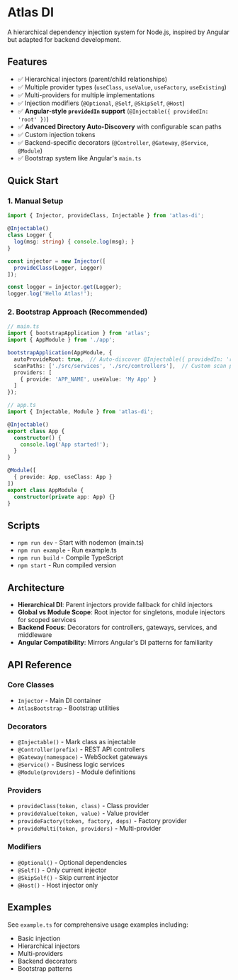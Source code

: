 # Atlas DI

A hierarchical dependency injection system for Node.js, inspired by Angular but adapted for backend development.

## Features

- ✅ Hierarchical injectors (parent/child relationships)
- ✅ Multiple provider types (`useClass`, `useValue`, `useFactory`, `useExisting`)
- ✅ Multi-providers for multiple implementations
- ✅ Injection modifiers (`@Optional`, `@Self`, `@SkipSelf`, `@Host`)
- ✅ **Angular-style `providedIn` support** (`@Injectable({ providedIn: 'root' })`)
- ✅ **Advanced Directory Auto-Discovery** with configurable scan paths
- ✅ Custom injection tokens
- ✅ Backend-specific decorators (`@Controller`, `@Gateway`, `@Service`, `@Module`)
- ✅ Bootstrap system like Angular's `main.ts`

## Quick Start

### 1. Manual Setup
```typescript
import { Injector, provideClass, Injectable } from 'atlas-di';

@Injectable()
class Logger {
  log(msg: string) { console.log(msg); }
}

const injector = new Injector([
  provideClass(Logger, Logger)
]);

const logger = injector.get(Logger);
logger.log('Hello Atlas!');
```

### 2. Bootstrap Approach (Recommended)
```typescript
// main.ts
import { bootstrapApplication } from 'atlas';
import { AppModule } from './app';

bootstrapApplication(AppModule, {
  autoProvideRoot: true,  // Auto-discover @Injectable({ providedIn: 'root' }) services
  scanPaths: ['./src/services', './src/controllers'],  // Custom scan paths
  providers: [
    { provide: 'APP_NAME', useValue: 'My App' }
  ]
});

// app.ts
import { Injectable, Module } from 'atlas-di';

@Injectable()
export class App {
  constructor() {
    console.log('App started!');
  }
}

@Module([
  { provide: App, useClass: App }
])
export class AppModule {
  constructor(private app: App) {}
}
```

## Scripts

- `npm run dev` - Start with nodemon (main.ts)
- `npm run example` - Run example.ts
- `npm run build` - Compile TypeScript
- `npm start` - Run compiled version

## Architecture

- **Hierarchical DI**: Parent injectors provide fallback for child injectors
- **Global vs Module Scope**: Root injector for singletons, module injectors for scoped services
- **Backend Focus**: Decorators for controllers, gateways, services, and middleware
- **Angular Compatibility**: Mirrors Angular's DI patterns for familiarity

## API Reference

### Core Classes
- `Injector` - Main DI container
- `AtlasBootstrap` - Bootstrap utilities

### Decorators
- `@Injectable()` - Mark class as injectable
- `@Controller(prefix)` - REST API controllers
- `@Gateway(namespace)` - WebSocket gateways
- `@Service()` - Business logic services
- `@Module(providers)` - Module definitions

### Providers
- `provideClass(token, class)` - Class provider
- `provideValue(token, value)` - Value provider
- `provideFactory(token, factory, deps)` - Factory provider
- `provideMulti(token, providers)` - Multi-provider

### Modifiers
- `@Optional()` - Optional dependencies
- `@Self()` - Only current injector
- `@SkipSelf()` - Skip current injector
- `@Host()` - Host injector only

## Examples

See `example.ts` for comprehensive usage examples including:
- Basic injection
- Hierarchical injectors
- Multi-providers
- Backend decorators
- Bootstrap patterns
